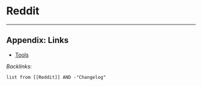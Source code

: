 # Reddit

---

## Appendix: Links

* [Tools](../Tools.md)

*Backlinks:*

````dataview
list from [[Reddit]] AND -"Changelog"
````
